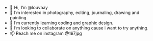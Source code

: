 - 👋 Hi, I’m @louvaay
- 👀 I’m interested in photography, editing, journaling, drawing and painting.
- 🌱 I’m currently learning coding and graphic design.
- 💞️ I’m looking to collaborate on anything cause i want to try anything.
- 📫 Reach me on instagram @197jpg

<!---
louvaay/louvaay is a ✨ special ✨ repository because its `README.md` (this file) appears on your GitHub profile.
You can click the Preview link to take a look at your changes.
--->
